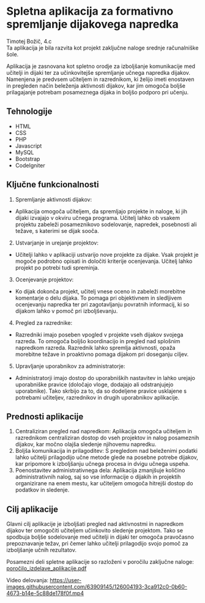 # Spletna aplikacija za formativno spremljanje dijakovega napredka
Timotej Božič, 4.c <br>
Ta aplikacija je bila razvita kot projekt zaključne naloge srednje računalniške šole.

Aplikacija je zasnovana kot spletno orodje za izboljšanje komunikacije med učitelji in dijaki ter za učinkovitejše spremljanje učnega napredka dijakov. Namenjena je predvsem učiteljem in razrednikom, ki želijo imeti enostaven in pregleden način beleženja aktivnosti dijakov, kar jim omogoča boljše prilagajanje potrebam posameznega dijaka in boljšo podporo pri učenju.

## Tehnologije
- HTML
- CSS
- PHP
- Javascript
- MySQL
- Bootstrap
- CodeIgniter


## Ključne funkcionalnosti
1. Spremljanje aktivnosti dijakov:
- Aplikacija omogoča učiteljem, da spremljajo projekte in naloge, ki jih dijaki izvajajo v okviru učnega programa. Učitelj lahko ob vsakem projektu zabeleži posameznikovo sodelovanje, napredek, posebnosti ali težave, s katerimi se dijak sooča.
2. Ustvarjanje in urejanje projektov:
- Učitelji lahko v aplikaciji ustvarijo nove projekte za dijake. Vsak projekt je mogoče podrobno opisati in določiti kriterije ocenjevanja. Učitelj lahko projekt po potrebi tudi spreminja.
3. Ocenjevanje projektov:
- Ko dijak dokonča projekt, učitelj vnese oceno in zabeleži morebitne komentarje o delu dijaka. To pomaga pri objektivnem in sledljivem ocenjevanju napredka ter pri zagotavljanju povratnih informacij, ki so dijakom lahko v pomoč pri izboljševanju.
4. Pregled za razrednike:
- Razredniki imajo poseben vpogled v projekte vseh dijakov svojega razreda. To omogoča boljšo koordinacijo in pregled nad splošnim napredkom razreda. Razrednik lahko spremlja aktivnosti, opaža morebitne težave in proaktivno pomaga dijakom pri doseganju ciljev.
5. Upravljanje uporabnikov za administratorje:
- Administratorji imajo dostop do uporabniških nastavitev in lahko urejajo uporabniške pravice (določajo vloge, dodajajo ali odstranjujejo uporabnike). Tako skrbijo za to, da so dodeljene pravice usklajene s potrebami učiteljev, razrednikov in drugih uporabnikov aplikacije.

## Prednosti aplikacije
1. Centraliziran pregled nad napredkom: Aplikacija omogoča učiteljem in razrednikom centraliziran dostop do vseh projektov in nalog posameznih dijakov, kar močno olajša sledenje njihovemu napredku.
2. Boljša komunikacija in prilagoditev: S pregledom nad beleženimi podatki lahko učitelji prilagodijo učne metode glede na posebne potrebe dijakov, kar pripomore k izboljšanju učnega procesa in dvigu učnega uspeha.
3. Poenostavitev administrativnega dela: Aplikacija zmanjšuje količino administrativnih nalog, saj so vse informacije o dijakih in projektih organizirane na enem mestu, kar učiteljem omogoča hitrejši dostop do podatkov in sledenje.

## Cilj aplikacije
Glavni cilj aplikacije je izboljšati pregled nad aktivnostmi in napredkom dijakov ter omogočiti učiteljem učinkovito sledenje projektom. Tako se spodbuja boljše sodelovanje med učitelji in dijaki ter omogoča pravočasno prepoznavanje težav, pri čemer lahko učitelji prilagodijo svojo pomoč za izboljšanje učnih rezultatov.


Posamezni deli spletne aplikacije so razloženi v poročilu zaključne naloge:
[poročilo_izdelave_aplikacije.pdf](https://github.com/tibozic/dnevnikUcitelj/files/6819004/porocilo_izdelave_aplikacije.pdf)


Video delovanja:
https://user-images.githubusercontent.com/63909145/126004193-3ca912c0-0b60-4673-b14e-5c88de178f0f.mp4

